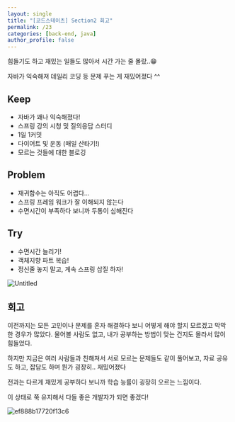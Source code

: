 ```yaml
---
layout: single
title: "[코드스테이츠] Section2 회고"
permalink: /23
categories: [back-end, java]
author_profile: false
---
```


힘들기도 하고 재밌는 일들도 많아서 시간 가는 줄 몰랐..😁

자바가 익숙해져 데일리 코딩 등 문제 푸는 게 재밌어졌다 ^^

## Keep

- 자바가 꽤나 익숙해졌다!
- 스프링 강의 시청 및 질의응답 스터디
- 1일 1커밋
- 다이어트 및 운동 (매일 산타기!)
- 모르는 것들에 대한 블로깅

## Problem

- 재귀함수는 아직도 어렵다…
- 스프링 프레임 워크가 잘 이해되지 않는다
- 수면시간이 부족하다 보니까 두통이 심해진다

## Try

- 수면시간 늘리기!
- 객체지향 파트 복습!
- 정신줄 놓지 말고, 계속 스프링 삽질 하자!

![Untitled](https://user-images.githubusercontent.com/77485397/218006963-dd00f9df-b049-4e1a-b547-39926ba0a7ee.png)

## 회고

이전까지는 모든 고민이나 문제를 혼자 해결하다 보니 어떻게 해야 할지 모르겠고 막막한 경우가 많았다. 물어볼 사람도 없고, 내가 공부하는 방법이 맞는 건지도 몰라서 많이 힘들었다.

하지만 지금은 여러 사람들과 친해져서 서로 모르는 문제들도 같이 풀어보고, 자료 공유도 하고, 잡담도 하며 뭔가 굉장히.. 재밌어졌다

전과는 다르게 재밌게 공부하다 보니까 학습 능률이 굉장히 오르는 느낌이다.

이 상태로 쭉 유지해서 다들 좋은 개발자가 되면 좋겠다!

![ef888b17720f13c6](https://user-images.githubusercontent.com/77485397/218006997-11792b6b-6917-4d2e-9521-49ad91a1a257.jpg)
